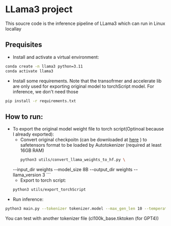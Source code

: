 # LLama3 project
This soucre code is the inference pipeline of LLama3 which can run in Linux locallay
## Prequisites
- Install and activate a virtual environment:
```bash
conda create -n llama3 python=3.11
conda activate llama3
```
- Install some requirements. Note that the transofrmer and accelerate lib are only used for
 exporting original model to torchScript model. For inference, we don't need those
```bash
pip install -r requirements.txt
```
## How to run:
- To export the original model weight file to torch script(Optinoal because I already exported):
    - Convert original checkpoitn (can be downloaded at [here](https://huggingface.co/meta-llama/Meta-Llama-3-8B-Instruct/tree/main/original) ) to safetensors format to be loaded by Autotokenizer (required at least 16GB RAM)
        ```bash
        python3 utils/convert_llama_weights_to_hf.py \
    --input_dir weights --model_size 8B --output_dir weights --llama_version 3
        ```
    - Export to torch script:
     ```bash
     python3 utils/export_torchScript
     ```
- Run inference:
```bash
python3 main.py --tokenizer tokenizer.model --max_gen_len 10 --temperature 0.3 
```
You can test with another tokenizer file (cl100k_base.tiktoken (for GPT4))